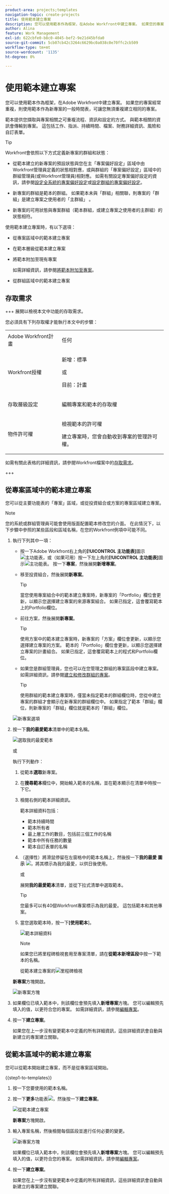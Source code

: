 ```yaml
---
product-area: projects;templates
navigation-topic: create-projects
title: 使用範本建立專案
description: 您可以使用範本作為框架，在Adobe Workfront中建立專案。 如果您的專案經常重複，則使用範本進行新專案可讓您無須重複建立相同的專案。
author: Alina
feature: Work Management
exl-id: 622cbfe0-b8c0-4045-bef2-9e21d45bfda0
source-git-commit: 5cb07cb42c3264c6629bc0a038c0e70ffc2cb509
workflow-type: tm+mt
source-wordcount: '1135'
ht-degree: 0%

---
```


# 使用範本建立專案

<!-- Audited: 01/2024 -->

您可以使用範本作為框架，在Adobe Workfront中建立專案。 如果您的專案經常重複，則使用範本作為新專案的一般時間表，可讓您無須重複建立相同的專案。

範本提供您擷取與專案相關之可重複流程、資訊和設定的方式。 與範本相關的資訊會傳輸到專案。 這包括工作、指派、持續時間、檔案、財務詳細資訊、風險和自訂表單。

>[!TIP]
>
>Workfront會依照以下方式定義新專案的群組和狀態：
>
>* 從範本建立的新專案的預設狀態與您在主「專案偏好設定」區域中由Workfront管理員定義的狀態相對應，或與群組的「專案偏好設定」區域中的群組管理員(或Workfront管理員)相對應。 如需有關設定專案偏好設定的資訊，請參閱[設定全系統的專案偏好設定](../../../administration-and-setup/set-up-workfront/configure-system-defaults/set-project-preferences.md)或[設定群組的專案偏好設定](../../../administration-and-setup/manage-groups/create-and-manage-groups/configure-project-preferences-group.md)。
>
>* 新專案的群組是範本的群組。 如果範本未與「群組」相關聯，則專案的「群組」是建立專案之使用者的「主群組」 。
>
>* 新專案的可用狀態與專案群組（範本群組，或建立專案之使用者的主群組）的狀態相符。

使用範本建立專案時，有以下選項：

* 從專案區域中的範本建立專案
* 在範本層級從範本建立專案
* 將範本附加至現有專案

  如需詳細資訊，請參閱[將範本附加至專案](../../../manage-work/projects/create-and-manage-templates/attach-template-to-project.md)。

* 從群組區域中的範本建立專案

## 存取需求

+++ 展開以檢視本文中功能的存取需求。

<!--drafted for P&P:

<table style="table-layout:auto"> 
 <col> 
 <col> 
 <tbody> 
  <tr> 
   <td role="rowheader">Adobe Workfront plan*</td> 
   <td> <p>Any </p> </td> 
  </tr> 
  <tr> 
   <td role="rowheader">Workfront license*</td> 
   <td> <p>Current license: Standard </p>
   Or
   <p>Legacy license: Plan </p>
    </td> 
  </tr> 
  <tr> 
   <td role="rowheader">Access level configurations*</td> 
   <td> <p>Edit access to Projects and to Templates</p> <p><b>NOTE</b>
   
   If you still don't have access, ask your Workfront administrator if they set additional restrictions in your access level. For information about access to projects, see <a href="../../../administration-and-setup/add-users/configure-and-grant-access/grant-access-projects.md" class="MCXref xref">Grant access to projects</a>. For information on how a Workfront administrator can change your access level, see <a href="../../../administration-and-setup/add-users/configure-and-grant-access/create-modify-access-levels.md" class="MCXref xref">Create or modify custom access levels</a>. </p> </td> 
  </tr> 
  <tr> 
   <td role="rowheader">Object permissions</td> 
   <td> <p>View permissions to a template</p> <p>When you create a project you automatically receive Manage permissions to the project </p> <p> For information about project permissions, see <a href="../../../workfront-basics/grant-and-request-access-to-objects/share-a-project.md" class="MCXref xref">Share a project in Adobe Workfront</a>.</p> <p>For information on requesting additional access, see <a href="../../../workfront-basics/grant-and-request-access-to-objects/request-access.md" class="MCXref xref">Request access to objects </a>.</p> </td> 
  </tr> 
 </tbody> 
</table>
-->

您必須具有下列存取權才能執行本文中的步驟：

<table style="table-layout:auto"> 
 <col> 
 <col> 
 <tbody> 
  <tr> 
   <td role="rowheader">Adobe Workfront計畫</td> 
   <td> <p>任何 </p> </td> 
  </tr> 
  <tr> 
   <td role="rowheader">Workfront授權</td> 
   <td> <p>新增：標準</p>
        <p>或</p>
        <p>目前：計畫 </p> </td> 
  </tr> 
  <tr> 
   <td role="rowheader">存取層級設定</td> 
   <td> <p>編輯專案和範本的存取權</p> </td> 
  </tr> 
  <tr> 
   <td role="rowheader">物件許可權</td> 
   <td> <p>檢視範本的許可權</p> <p>建立專案時，您會自動收到專案的管理許可權。</p></td> 
  </tr> 
 </tbody> 
</table>

如需有關此表格的詳細資訊，請參閱Workfront檔案中的[存取需求](/help/quicksilver/administration-and-setup/add-users/access-levels-and-object-permissions/access-level-requirements-in-documentation.md)。

+++

## 從專案區域中的範本建立專案

您可以從主要功能表的「專案」區域，或從投資組合或方案的專案區域建立專案。

>[!NOTE]
>
>您的系統或群組管理員可能會使用版面配置範本修改您的介面。 在此情況下，以下步驟中參照的某些區段和區域名稱，在您的Workfront例項中可能不同。

1. 執行下列其中一項：

   * 按一下Adobe Workfront右上角的&#x200B;**[!UICONTROL 主功能表]**&#x200B;圖示![主功能表](/help/_includes/assets/main-menu-icon.png)，或（如果可用）按一下左上角的&#x200B;**[!UICONTROL 主功能表]**&#x200B;圖示![主功能表](/help/_includes/assets/main-menu-icon-left-nav.png)。 按一下&#x200B;**專案**，然後展開&#x200B;**新增專案**。
   * 移至投資組合，然後展開&#x200B;**新專案**。

     >[!TIP]
     >
     >當您使用專案組合中的範本建立專案時，新專案的「Portfolio」欄位會更新，以顯示您選擇建立專案的來源專案組合。 如果已指定，這會覆寫範本上的Portfolio欄位。

   * 前往方案，然後展開&#x200B;**新專案**。

     >[!TIP]
     >
     >使用方案中的範本建立專案時，新專案的「方案」欄位會更新，以顯示您選擇建立專案的方案。 範本的「Portfolio」欄位會更新，以顯示您選擇建立專案的計畫組合。 如果已指定，這會覆寫範本上的程式和Portfolio欄位。

   * 如果您是群組管理員，您也可以在您管理之群組的專案區段中建立專案。 如需詳細資訊，請參閱[建立和修改群組的專案](../../../administration-and-setup/manage-groups/work-with-group-objects/create-and-modify-a-groups-projects.md)。

     >[!TIP]
     >
     >使用群組的範本建立專案時，僅當未指定範本的群組欄位時，您從中建立專案的群組才會顯示在新專案的群組欄位中。 如果指定了範本「群組」欄位，則新專案的「群組」欄位就是範本的「群組」欄位。

   <!--
   <p>(this, above, is hyperlinked to the classic version of this article; the Milestone View steps are similar to creating a project in Classic than to the way you do it in NWE)</p>
   -->

   ![新專案選項](assets/new-project-dropdown.png)

1. 按一下&#x200B;**我的最愛範本**&#x200B;清單中的範本名稱。

   ![選取我的最愛範本](assets/new-project-from-template-dropdown-with-template-favorites.png)

   或

   執行下列動作：

   1. 從範本&#x200B;**選取**&#x200B;新專案。
   1. 在&#x200B;**搜尋範本**&#x200B;欄位中，開始輸入範本的名稱，並在範本顯示在清單中時按一下它。
   1. 檢閱右側的範本詳細資訊。

      範本詳細資料包括：

      * 範本持續時間
      * 範本所有者
      * 最上層工作的數目，包括前三個工作的名稱
      * 範本中所有任務的數量
      * 範本自訂表單的名稱

   1. （選擇性）將滑鼠停留在左窗格中的範本名稱上，然後按一下&#x200B;**我的最愛** **圖示** ![](assets/favorites-icon-small.png)，將其標示為我的最愛，以供日後使用。

      或

      展開&#x200B;**我的最愛範本**&#x200B;清單，並從下拉式清單中選取範本。

      >[!TIP]
      >
      >您最多可以有40個Workfront專案標示為我的最愛。 這包括範本和其他專案。

   1. 當您選取範本時，按一下&#x200B;**[使用範本**]。

      ![範本詳細資料](assets/new-project-from-template-small-box-with-template-details-panel.png)

      >[!NOTE]
      >
      >如果您已將里程碑檢視套用至專案清單，請在&#x200B;**從範本新增區段**&#x200B;中按一下範本的名稱。
      >
      >
      >從範本建立專案的![里程碑檢視](assets/create-project-from-template-box-from-milestone-view-nwe-350x275.png)
      >

   **新專案**&#x200B;方塊開啟。

   ![新專案方塊](assets/new-project-from-template-box.png)

1. 如果欄位已填入範本中，則該欄位會預先填入&#x200B;**新增專案**&#x200B;方塊。 您可以編輯預先填入的值，以更符合您的專案。 如需詳細資訊，請參閱[編輯專案](../../../manage-work/projects/manage-projects/edit-projects.md)。
1. 按一下&#x200B;**建立專案**。

   如果您在上一步沒有變更範本中定義的所有詳細資訊，這些詳細資訊會自動與新建立的專案建立關聯。

## 從範本區域中的範本建立專案

您可以從範本開始建立專案，而不是從專案區域開始。

{{step1-to-templates}}

1. 按一下您要使用的範本名稱。
1. 按一下&#x200B;**更多**&#x200B;功能表![](assets/more-icon.png)，然後按一下&#x200B;**建立專案**。

   ![從範本建立專案](assets/project-sharing-on-template.png)

   **新專案**&#x200B;方塊開啟。

1. 輸入專案名稱，然後檢閱每個區段並進行任何必要的變更。

   ![新專案方塊](assets/new-project-from-template-box.png)

   如果欄位已填入範本中，則該欄位會預先填入&#x200B;**新增專案**&#x200B;方塊。 您可以編輯預先填入的值，以更符合您的專案。 如需詳細資訊，請參閱[編輯專案](../../../manage-work/projects/manage-projects/edit-projects.md)。

1. 按一下&#x200B;**建立專案**。

   如果您在上一步沒有變更範本中定義的所有詳細資訊，這些詳細資訊會自動與新建立的專案建立關聯。
